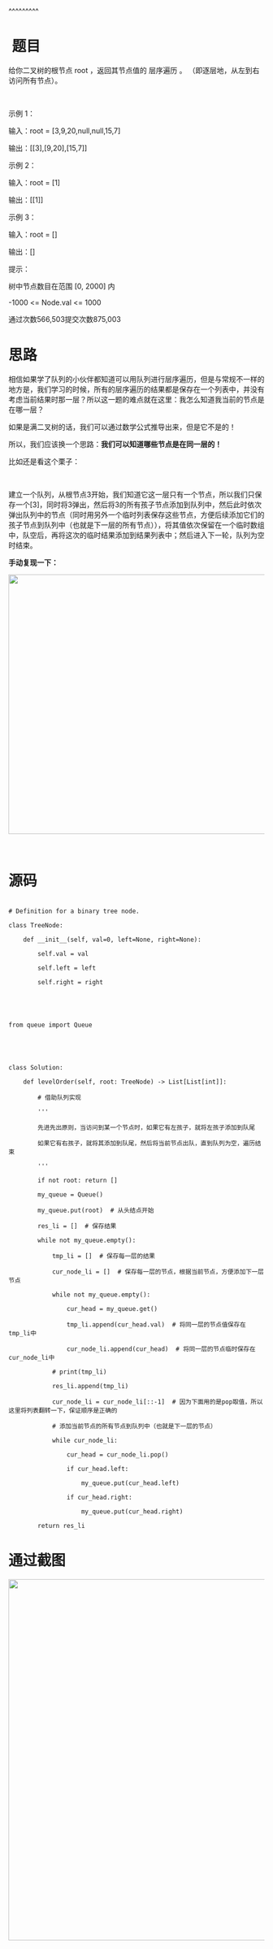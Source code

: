 
<BlogInfo title="leetcode之二叉树的层序遍历" author="白日梦想猿" pv=0 read_times=0 pre_cost_time=93 category="leetcode100题" tag_list="['leetcode', '层次遍历']" create_time="2022.05.10 20:35:23.903748" update_time="2022.05.10 20:35:23" />

^^^^^^^^^
<h1>&nbsp;题目</h1>

<p>给你二叉树的根节点 root ，返回其节点值的 层序遍历 。 （即逐层地，从左到右访问所有节点）。</p>

<p class="img-center" data-widget="image"><span><img alt="" src="https://img-blog.csdnimg.cn/img_convert/74ce2ed6e8aa50f7618020662ea58bff.png" /><span title="点击并拖拽以改变尺寸">​</span></span></p>

<p>示例 1：<br />
输入：root = [3,9,20,null,null,15,7]<br />
输出：[[3],[9,20],[15,7]]<br />
示例 2：</p>

<p>输入：root = [1]<br />
输出：[[1]]<br />
示例 3：</p>

<p>输入：root = []<br />
输出：[]</p>

<p>提示：</p>

<p>树中节点数目在范围 [0, 2000] 内<br />
-1000 &lt;= Node.val &lt;= 1000<br />
通过次数566,503提交次数875,003</p>

<h1>思路</h1>

<p>相信如果学了队列的小伙伴都知道可以用队列进行层序遍历，但是与常规不一样的地方是，我们学习的时候，所有的层序遍历的结果都是保存在一个列表中，并没有考虑当前结果时那一层？所以这一题的难点就在这里：我怎么知道我当前的节点是在哪一层？</p>

<p>如果是满二叉树的话，我们可以通过数学公式推导出来，但是它不是的！</p>

<p>所以，我们应该换一个思路：<strong>我们可以知道哪些节点是在同一层的！</strong></p>

<p>比如还是看这个栗子：</p>

<p class="img-center" data-widget="image"><span><img alt="" src="https://img-blog.csdnimg.cn/img_convert/74ce2ed6e8aa50f7618020662ea58bff.png" /><span title="点击并拖拽以改变尺寸">​</span></span></p>

<p>建立一个队列，从根节点3开始，我们知道它这一层只有一个节点，所以我们只保存一个[3]，同时将3弹出，然后将3的所有孩子节点添加到队列中，然后此时依次弹出队列中的节点（同时用另外一个临时列表保存这些节点，方便后续添加它们的孩子节点到队列中（也就是下一层的所有节点）），将其值依次保留在一个临时数组中，队空后，再将这次的临时结果添加到结果列表中；然后进入下一轮，队列为空时结束。</p>

<p><strong>手动复现一下：</strong></p>

<p><img src="../media/image/2022/05/10/image-20220510203513-1.png" style="height:511px; width:900px" /></p>

<p>&nbsp;</p>

<h1>源码</h1>

<pre data-widget="codeSnippet">
<code class="language-python hljs"># Definition for a binary tree node.
class TreeNode:
    def __init__(self, val=0, left=None, right=None):
        self.val = val
        self.left = left
        self.right = right


from queue import Queue


class Solution:
    def levelOrder(self, root: TreeNode) -&gt; List[List[int]]:
        # 借助队列实现
        &#39;&#39;&#39;
        先进先出原则，当访问到某一个节点时，如果它有左孩子，就将左孩子添加到队尾
        如果它有右孩子，就将其添加到队尾，然后将当前节点出队，直到队列为空，遍历结束
        &#39;&#39;&#39;
        if not root: return []
        my_queue = Queue()
        my_queue.put(root)  # 从头结点开始
        res_li = []  # 保存结果
        while not my_queue.empty():
            tmp_li = []  # 保存每一层的结果
            cur_node_li = []  # 保存每一层的节点，根据当前节点，方便添加下一层节点
            while not my_queue.empty():
                cur_head = my_queue.get()
                tmp_li.append(cur_head.val)  # 将同一层的节点值保存在tmp_li中
                cur_node_li.append(cur_head)  # 将同一层的节点临时保存在cur_node_li中
            # print(tmp_li)
            res_li.append(tmp_li)
            cur_node_li = cur_node_li[::-1]  # 因为下面用的是pop取值，所以这里将列表翻转一下，保证顺序是正确的
            # 添加当前节点的所有节点到队列中（也就是下一层的节点）
            while cur_node_li:
                cur_head = cur_node_li.pop()
                if cur_head.left:
                    my_queue.put(cur_head.left)
                if cur_head.right:
                    my_queue.put(cur_head.right)
        return res_li</code></pre>

<h1>通过截图</h1>

<p><img alt="" data-widget="image" isbindedload="true" src="https://img-blog.csdnimg.cn/60380468978c4a1191d8666090d8312c.png" style="height:711px; width:900px" /></p>

<p>&nbsp;</p>

<p>&nbsp;</p>

<p>&nbsp;</p>

<p>&nbsp;</p>

<p>&nbsp;</p>

<p>&nbsp;</p>

<p>&nbsp;</p>

<p>&nbsp;</p>

<p>&nbsp;</p>

<p>&nbsp;</p>

<p>&nbsp;</p>

<p>&nbsp;</p>

<p>&nbsp;</p>

<p>&nbsp;</p>

<p>&nbsp;</p>

<p>&nbsp;</p>

<p>&nbsp;</p>

<p>&nbsp;</p>

<p>&nbsp;</p>

<p>&nbsp;</p>

<p>&nbsp;</p>

<p>&nbsp;</p>

<p>&nbsp;</p>

<p>&nbsp;</p>

<p>&nbsp;</p>

<p>&nbsp;</p>

<p>&nbsp;</p>

<p>&nbsp;</p>

<p>&nbsp;</p>

<p>&nbsp;</p>

<p>&nbsp;</p>

<p>&nbsp;</p>


